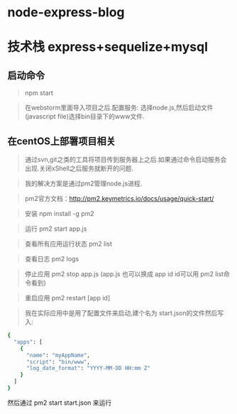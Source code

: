 # node-express-blog
# 技术栈 express+sequelize+mysql
## 启动命令
> npm start

> 在webstorm里面导入项目之后.配置服务: 选择node.js,然后启动文件(javascript file)选择bin目录下的www文件.
## 在centOS上部署项目相关
> 通过svn,git之类的工具将项目传到服务器上之后.如果通过命令启动服务会出现.关闭xShell之后服务就断开的问题.

> 我的解决方案是通过pm2管理node.js进程.

> pm2官方文档：http://pm2.keymetrics.io/docs/usage/quick-start/

> 安装 npm install -g pm2

> 运行 pm2 start app.js

> 查看所有应用运行状态 pm2 list

> 查看日志 pm2 logs

> 停止应用 pm2 stop app.js (app.js 也可以换成 app id  id可以用 pm2 list命令看到)

> 重启应用 pm2 restart [app id]

> 我在实际应用中是用了配置文件来启动,建个名为 start.json的文件然后写入:<br>
``` bash
{
  "apps": [
    {
      "name": "myAppName",
      "script": "bin/www",
      "log_date_format": "YYYY-MM-DD HH:mm Z"
    }
  ]
}
```
然后通过 pm2 start start.json 来运行
